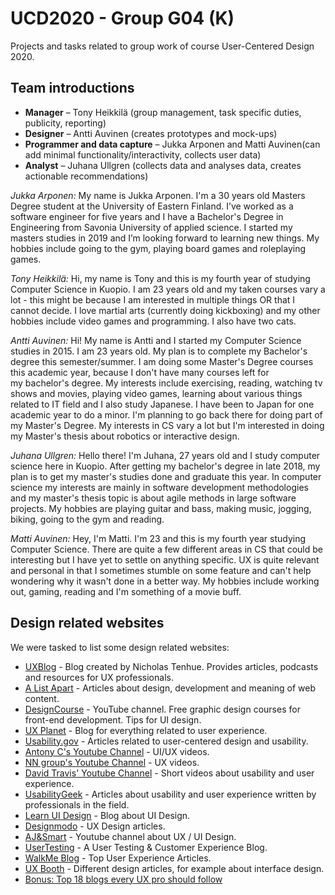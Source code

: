 # UCD2020 - Group G04 (K)
Projects and tasks related to group work of course User-Centered Design 2020.

## Team introductions
* **Manager** – Tony Heikkilä (group management, task specific duties, publicity, reporting)
* **Designer** – Antti Auvinen (creates prototypes and mock-ups)
* **Programmer and data capture** – Jukka Arponen and Matti Auvinen(can add minimal functionality/interactivity, collects user data)
* **Analyst** – Juhana Ullgren (collects data and analyses data, creates actionable recommendations)

*Jukka Arponen:*
My name is Jukka Arponen. I'm a 30 years old Masters Degree student at the University of Eastern Finland. I’ve worked as a software engineer for five years and I have a Bachelor's Degree in Engineering from Savonia University of applied science. I started my masters studies in 2019 and I’m looking forward to learning new things. My hobbies include going to the gym, playing board games and roleplaying games.

*Tony Heikkilä:*
Hi, my name is Tony and this is my fourth year of studying Computer Science in Kuopio. I am 23 years old and my taken courses vary a lot - this might be because I am interested in multiple things OR that I cannot decide. I love martial arts (currently doing kickboxing) and my other hobbies include video games and programming. I also have two cats.

*Antti Auvinen:*
Hi! My name is Antti and I started my Computer Science studies in 2015. I am 23 years old. My plan is to complete my Bachelor's degree this semester/summer. I am doing some Master's Degree courses this academic year, because I don't have many courses left for my bachelor's degree. My interests include exercising, reading, watching tv shows and movies, playing video games, learning about various things related to IT field and I also study Japanese. I have been to Japan for one academic year to do a minor. I'm planning to go back there for doing part of my Master's Degree. My interests in CS vary a lot but I'm interested in doing my Master's thesis about robotics or interactive design.

*Juhana Ullgren:*
Hello there! I'm Juhana, 27 years old and I study computer science here in Kuopio. After getting my bachelor's degree in late 2018, my plan is to get my master's studies done and graduate this year. In computer science my interests are mainly in software development methodologies and my master's thesis topic is about agile methods in large software projects. My hobbies are playing guitar and bass, making music, jogging, biking, going to the gym and reading. 

*Matti Auvinen:*
Hey, I'm Matti. I'm 23 and this is my fourth year studying Computer Science. There are quite a few different areas in CS that could be interesting but I have yet to settle on anything specific. UX is quite relevant and personal in that I sometimes stumble on some feature and can't help wondering why it wasn't done in a better way. My hobbies include working out, gaming, reading and I'm something of a movie buff.

## Design related websites
We were tasked to list some design related websites:
* [UXBlog](https://theuxblog.com/) - Blog created by Nicholas Tenhue. Provides articles, podcasts and resources for UX professionals.
* [A List Apart](https://alistapart.com/articles/) - Articles about design, development and meaning of web content. 
* [DesignCourse](https://www.youtube.com/user/DesignCourse/videos) - YouTube channel. Free graphic design courses for front-end development. Tips for UI design.
* [UX Planet](https://uxplanet.org/) - Blog for everything related to user experience.
* [Usability.gov](https://www.usability.gov/) - Articles related to user-centered design and usability.
* [Antony C's Youtube Channel](https://www.youtube.com/channel/UCunujHJJR_W5OmDph5A3fEg/featured) - UI/UX videos.
* [NN group's Youtube Channel](https://www.youtube.com/user/NNgroup/videos) - UX videos.
* [David Travis' Youtube Channel](https://www.youtube.com/channel/UCtLXCL3b_h-wjK1saBVFkCA/featured) - Short videos about usability and user experience.
* [UsabilityGeek](https://usabilitygeek.com/) - Articles about usability and user experience written by professionals in the field.
* [Learn UI Design](https://learnui.design/blog/) - Blog about UI Design.
* [Designmodo](https://designmodo.com/design/ux-design/) - UX Design articles.
* [AJ&Smart](https://www.youtube.com/channel/UCeB_OpLspKJGiKv1CYkWFFw) - Youtube channel about UX / UI Design.
* [UserTesting](https://www.usertesting.com/blog) - A User Testing & Customer Experience Blog.
* [WalkMe Blog](https://blog.walkme.com/category/user-experience/) - Top User Experience Articles.
* [UX Booth](https://www.uxbooth.com/) - Different design articles, for example about interface design.
* [Bonus: Top 18 blogs every UX pro should follow](https://www.usertesting.com/blog/the-18-blogs-every-ux-pro-should-follow)
